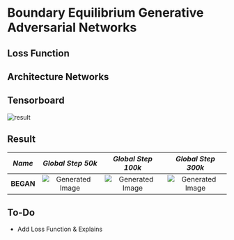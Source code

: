 # Boundary Equilibrium Generative Adversarial Networks

## Loss Function


## Architecture Networks


## Tensorboard

![result](https://github.com/kozistr/Awesome-GANs/blob/master/BEGAN/began_tb.png)

## Result

*Name* | *Global Step 50k* | *Global Step 100k* | *Global Step 300k*
:---: | :---: | :---: | :---:
**BEGAN**     | ![Generated Image](https://github.com/kozistr/Awesome-GANs/blob/master/BEGAN/gen_img/train_50000.png) | ![Generated Image](https://github.com/kozistr/Awesome-GANs/blob/master/BEGAN/gen_img/train_100000.png) | ![Generated Image](https://github.com/kozistr/Awesome-GANs/blob/master/BEGAN/gen_img/train_300000.png)

## To-Do
* Add Loss Function & Explains
